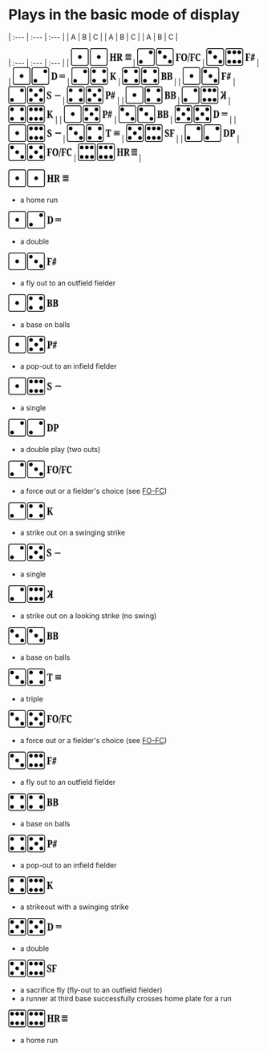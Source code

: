 # Plays in the basic mode of display

 | :--- | :--- | :--- | 
 | A | B | C | 
 | A | B | C | 
 | A | B | C | 
 
 | :--- | :--- | :--- | 
 | [<img src="../shared/z-1-1.png" height="35px"/>](#z11) | [<img src="../shared/z-2-3.png" height="35px"/>](#z11) | [<img src="../shared/z-3-6.png" height="35px"/>](#z11) | 
 | [<img src="../shared/z-1-2.png" height="35px"/>](#z12) | [<img src="../shared/z-2-4.png" height="35px"/>](#z12) | [<img src="../shared/z-4-4.png" height="35px"/>](#z12) | 
 | [<img src="../shared/z-1-3.png" height="35px"/>](#z13) | [<img src="../shared/z-2-5.png" height="35px"/>](#z13) | [<img src="../shared/z-4-5.png" height="35px"/>](#z13) | 
 | [<img src="../shared/z-1-4.png" height="35px"/>](#z14) | [<img src="../shared/z-2-6.png" height="35px"/>](#z14) | [<img src="../shared/z-4-6.png" height="35px"/>](#z14) | 
 | [<img src="../shared/z-1-5.png" height="35px"/>](#z15) | [<img src="../shared/z-3-3.png" height="35px"/>](#z15) | [<img src="../shared/z-5-5.png" height="35px"/>](#z15) | 
 | [<img src="../shared/z-1-6.png" height="35px"/>](#z16) | [<img src="../shared/z-3-4.png" height="35px"/>](#z16) | [<img src="../shared/z-5-6.png" height="35px"/>](#z16) | 
 | [<img src="../shared/z-2-2.png" height="35px"/>](#z22) | [<img src="../shared/z-3-5.png" height="35px"/>](#z22) | [<img src="../shared/z-6-6.png" height="35px"/>](#z22) | 


<img id="z11" src="../shared/z-1-1.png" height="35px"/>

- a home run

<img id="z12" src="../shared/z-1-2.png" height="35px"/>

- a double

<img id="z13" src="../shared/z-1-3.png" height="35px"/>

- a fly out to an outfield fielder

<img id="z14" src="../shared/z-1-4.png" height="35px"/>

- a base on balls

<img id="z15" src="../shared/z-1-5.png" height="35px"/>

- a pop-out to an infield fielder

<img id="z16" src="../shared/z-1-6.png" height="35px"/>

- a single

<img id="z22" src="../shared/z-2-2.png" height="35px"/>

- a double play (two outs)

<img id="z23" src="../shared/z-2-3.png" height="35px"/>

- a force out or a fielder's choice (see [FO-FC](#fo-fc))

<img id="z24" src="../shared/z-2-4.png" height="35px"/>

- a strike out on a swinging strike

<img id="z25" src="../shared/z-2-5.png" height="35px"/>

- a single

<img id="z26" src="../shared/z-2-6.png" height="35px"/>

- a strike out on a looking strike (no swing)

<img id="z33" src="../shared/z-3-3.png" height="35px"/>

- a base on balls

<img id="z34" src="../shared/z-3-4.png" height="35px"/>

- a triple

<img id="z35" src="../shared/z-3-5.png" height="35px"/>

- a force out or a fielder's choice (see [FO-FC](#fo-fc))

<img id="z36" src="../shared/z-3-6.png" height="35px"/>

- a fly out to an outfield fielder

<img id="z44" src="../shared/z-4-4.png" height="35px"/>

- a base on balls

<img id="z45" src="../shared/z-4-5.png" height="35px"/>

- a pop-out to an infield fielder

<img id="z46" src="../shared/z-4-6.png" height="35px"/>

- a strikeout with a swinging strike

<img id="z55" src="../shared/z-5-5.png" height="35px"/>

- a double

<img id="z56" src="../shared/z-5-6.png" height="35px"/>

- a sacrifice fly (fly-out to an outfield fielder)
- a runner at third base successfully crosses home plate for a run

<img id="z66" src="../shared/z-6-6.png" height="35px"/>

- a home run



